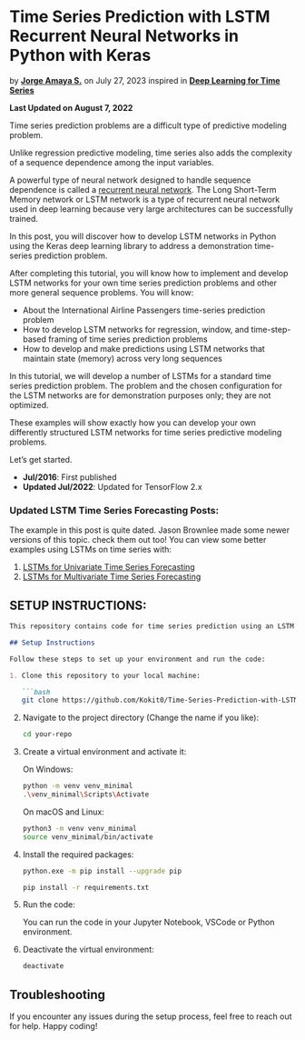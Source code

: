 ﻿# Time Series Prediction with LSTM Recurrent Neural Networks in Python with Keras


by **[Jorge Amaya S.](https://www.linkedin.com/in/jorge-amaya-soto)** on July 27, 2023 inspired in **[Deep Learning for Time Series](https://machinelearningmastery.com/category/deep-learning-time-series/)**

**Last Updated on August 7, 2022**

Time series prediction problems are a difficult type of predictive modeling problem.

Unlike regression predictive modeling, time series also adds the complexity of a sequence dependence among the input variables.

A powerful type of neural network designed to handle sequence dependence is called a [recurrent neural network](https://machinelearningmastery.com/crash-course-recurrent-neural-networks-deep-learning/). The Long Short-Term Memory network or LSTM network is a type of recurrent neural network used in deep learning because very large architectures can be successfully trained.

In this post, you will discover how to develop LSTM networks in Python using the Keras deep learning library to address a demonstration time-series prediction problem.

After completing this tutorial, you will know how to implement and develop LSTM networks for your own time series prediction problems and other more general sequence problems. You will know:

- About the International Airline Passengers time-series prediction problem
- How to develop LSTM networks for regression, window, and time-step-based framing of time series prediction problems
- How to develop and make predictions using LSTM networks that maintain state (memory) across very long sequences

In this tutorial, we will develop a number of LSTMs for a standard time series prediction problem. The problem and the chosen configuration for the LSTM networks are for demonstration purposes only; they are not optimized.

These examples will show exactly how you can develop your own differently structured LSTM networks for time series predictive modeling problems.

Let’s get started.

- **Jul/2016**: First published
- **Updated Jul/2022**: Updated for TensorFlow 2.x

### **Updated LSTM Time Series Forecasting Posts:**

The example in this post is quite dated. Jason Brownlee made some newer versions of this topic. check them out too! You can view some better examples using LSTMs on time series with:

1. [LSTMs for Univariate Time Series Forecasting](https://machinelearningmastery.com/time-series-forecasting-long-short-term-memory-network-python/)
2. [LSTMs for Multivariate Time Series Forecasting](https://machinelearningmastery.com/multivariate-time-series-forecasting-lstms-keras/)

## SETUP INSTRUCTIONS:

```markdown
This repository contains code for time series prediction using an LSTM neural network. The code requires the following libraries: pandas, numpy, matplotlib, scikit-learn, tensorflow, Seaborn, and keras.

## Setup Instructions

Follow these steps to set up your environment and run the code:

1. Clone this repository to your local machine:

   ```bash
   git clone https://github.com/Kokit0/Time-Series-Prediction-with-LSTM-Recurrent-Neural-Networks-in-Python-with-Keras
   ```

2. Navigate to the project directory (Change the name if you like):

   ```bash
   cd your-repo
   ```

3. Create a virtual environment and activate it:

   On Windows:

   ```bash
   python -m venv venv_minimal
   .\venv_minimal\Scripts\Activate
   ```

   On macOS and Linux:

   ```bash
   python3 -m venv venv_minimal
   source venv_minimal/bin/activate
   ```

4. Install the required packages:

   ```bash
   python.exe -m pip install --upgrade pip
   
   pip install -r requirements.txt
   ```

5. Run the code:

   You can run the code in your Jupyter Notebook, VSCode or Python environment.

6. Deactivate the virtual environment:

   ```bash
   deactivate
   ```

## Troubleshooting

If you encounter any issues during the setup process, feel free to reach out for help. Happy coding!
```

